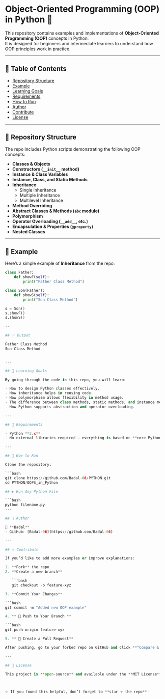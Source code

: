 # Object-Oriented Programming (OOP) in Python 🚀

This repository contains examples and implementations of **Object-Oriented Programming (OOP)** concepts in Python.  
It is designed for beginners and intermediate learners to understand how OOP principles work in practice.

---

## 📑 Table of Contents
- [Repository Structure](#-repository-structure)
- [Example](#-example)
- [Learning Goals](#-learning-goals)
- [Requirements](#-requirements)
- [How to Run](#-how-to-run)
- [Author](#-author)
- [Contribute](#-contribute)
- [License](#-license)

---

## 📂 Repository Structure

The repo includes Python scripts demonstrating the following OOP concepts:

- **Classes & Objects**
- **Constructors (`__init__` method)**
- **Instance & Class Variables**
- **Instance, Class, and Static Methods**
- **Inheritance**
  - Single Inheritance  
  - Multiple Inheritance  
  - Multilevel Inheritance  
- **Method Overriding**
- **Abstract Classes & Methods (`abc` module)**
- **Polymorphism**
- **Operator Overloading (`__add__`, etc.)**
- **Encapsulation & Properties (`@property`)**
- **Nested Classes**

---

## 📝 Example

Here’s a simple example of **Inheritance** from the repo:

```python
class Father:
    def showF(self):
        print("Father Class Method")

class Son(Father):
    def showS(self):
        print("Son Class Method")

s = Son()
s.showF()
s.showS()

--

## ✅ Output

Father Class Method
Son Class Method


---

## 🎯 Learning Goals

By going through the code in this repo, you will learn:

- How to design Python classes effectively.  
- How inheritance helps in reusing code.  
- How polymorphism allows flexibility in method usage.  
- The difference between class methods, static methods, and instance methods.  
- How Python supports abstraction and operator overloading.  

---

## 📖 Requirements

- Python **3.x**  
- No external libraries required – everything is based on **core Python**.  

---

## 🚀 How to Run

Clone the repository:

```bash
git clone https://github.com/Badal-06/PYTHON.git
cd PYTHON/OOPS_in_Python

## ▶️ Run Any Python File

```bash
python filename.py
---

## 📌 Author  

👤 **Badal**  
- GitHub: [Badal-06](https://github.com/Badal-06)  

---

## ⭐ Contribute  

If you’d like to add more examples or improve explanations:  

1. **Fork** the repo  
2. **Create a new branch**  

   ```bash
   git checkout -b feature-xyz

3. **Commit Your Changes**  

```bash
git commit -m "Added new OOP example"

4. ** 🚀 Push to Your Branch ** 

```bash
git push origin feature-xyz

5. ** 🔀 Create a Pull Request**  

After pushing, go to your forked repo on GitHub and click **"Compare & Pull Request"**.  

---

## 📌 License  

This project is **open-source** and available under the **MIT License**.  

---

✨ If you found this helpful, don’t forget to **star ⭐ the repo**!
